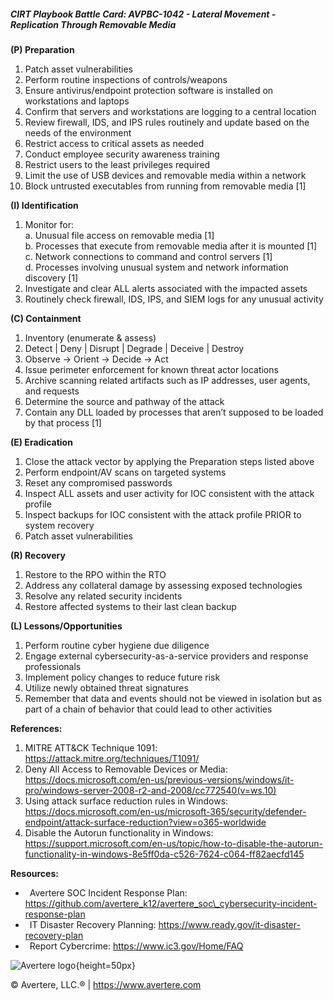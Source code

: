 ##### CIRT Playbook Battle Card: **AVPBC-1042 - Lateral Movement - Replication Through Removable Media**

**(P) Preparation**

1.  Patch asset vulnerabilities
2.  Perform routine inspections of controls/weapons
3.  Ensure antivirus/endpoint protection software is installed on workstations and laptops
4.  Confirm that servers and workstations are logging to a central location
5.  Review firewall, IDS, and IPS rules routinely and update based on the needs of the environment
6.  Restrict access to critical assets as needed
7.  Conduct employee security awareness training
8.  Restrict users to the least privileges required
9.  Limit the use of USB devices and removable media within a network
10.  Block untrusted executables from running from removable media \[1\]

**(I) Identification**

1.  Monitor for:  
    a. Unusual file access on removable media \[1\]  
    b. Processes that execute from removable media after it is mounted \[1\]  
    c. Network connections to command and control servers \[1\]  
    d. Processes involving unusual system and network information discovery \[1\]
2.  Investigate and clear ALL alerts associated with the impacted assets
3.  Routinely check firewall, IDS, IPS, and SIEM logs for any unusual activity

**(C) Containment**

1.  Inventory (enumerate & assess)
2.  Detect | Deny | Disrupt | Degrade | Deceive | Destroy
3.  Observe -> Orient -> Decide -> Act
4.  Issue perimeter enforcement for known threat actor locations
5.  Archive scanning related artifacts such as IP addresses, user agents, and requests
6.  Determine the source and pathway of the attack
7.  Contain any DLL loaded by processes that aren’t supposed to be loaded by that process \[1\]

**(E) Eradication**

1.  Close the attack vector by applying the Preparation steps listed above
2.  Perform endpoint/AV scans on targeted systems
3.  Reset any compromised passwords
4.  Inspect ALL assets and user activity for IOC consistent with the attack profile
5.  Inspect backups for IOC consistent with the attack profile PRIOR to system recovery
6.  Patch asset vulnerabilities

**(R) Recovery**

1.  Restore to the RPO within the RTO
2.  Address any collateral damage by assessing exposed technologies
3.  Resolve any related security incidents
4.  Restore affected systems to their last clean backup

**(L) Lessons/Opportunities**

1.  Perform routine cyber hygiene due diligence
2.  Engage external cybersecurity-as-a-service providers and response professionals
3.  Implement policy changes to reduce future risk
4.  Utilize newly obtained threat signatures
5.  Remember that data and events should not be viewed in isolation but as part of a chain of behavior that could lead to other activities

**References:**

1.  MITRE ATT&CK Technique 1091: https://attack.mitre.org/techniques/T1091/
2.  Deny All Access to Removable Devices or Media: https://docs.microsoft.com/en-us/previous-versions/windows/it-pro/windows-server-2008-r2-and-2008/cc772540(v=ws.10)
3.  Using attack surface reduction rules in Windows: https://docs.microsoft.com/en-us/microsoft-365/security/defender-endpoint/attack-surface-reduction?view=o365-worldwide
4.  Disable the Autorun functionality in Windows: https://support.microsoft.com/en-us/topic/how-to-disable-the-autorun-functionality-in-windows-8e5ff0da-c526-7624-c064-ff82aecfd145

**Resources:**

*    Avertere SOC Incident Response Plan: https://github.com/avertere_k12/avertere_soc\_cybersecurity-incident-response-plan
*    IT Disaster Recovery Planning: https://www.ready.gov/it-disaster-recovery-plan
*    Report Cybercrime: https://www.ic3.gov/Home/FAQ

![Avertere logo](https://example.com/averttere-logo.jpg){height=50px}

  
© Avertere, LLC.® | https://www.avertere.com
